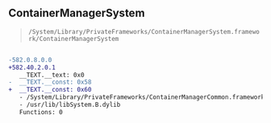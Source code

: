 ## ContainerManagerSystem

> `/System/Library/PrivateFrameworks/ContainerManagerSystem.framework/ContainerManagerSystem`

```diff

-582.0.8.0.0
+582.40.2.0.1
   __TEXT.__text: 0x0
-  __TEXT.__const: 0x58
+  __TEXT.__const: 0x60
   - /System/Library/PrivateFrameworks/ContainerManagerCommon.framework/ContainerManagerCommon
   - /usr/lib/libSystem.B.dylib
   Functions: 0

```
